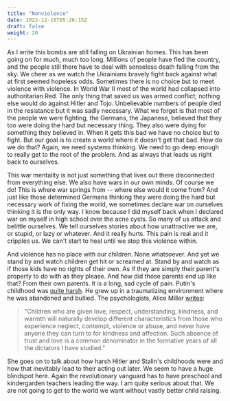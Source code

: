 ```yaml
---
title: "Nonviolence"
date: 2022-12-16T05:26:15Z
draft: false
weight: 20
---
```

As I write this bombs are still falling on Ukrainian homes. This has been going on for much, much too long. Millions of people have fled the country, and the people still there have to deal with senseless death falling from the sky. We cheer as we watch the Ukrainians bravely fight back against what at first seemed hopeless odds. Sometimes there is no choice but to meet violence with violence. In World War II most of the world had collapsed into authoritarian Red. The only thing that saved us was armed conflict; nothing else would do against Hitler and Tojo. Unbelievable numbers of people died in the resistance but it was sadly necessary. What we forget is that most of the people we were fighting, the Germans, the Japanese, believed that they too were doing the hard but necessary thing. They also were dying for something they believed in. When it gets this bad we have no choice but to fight. But our goal is to create a world where it doesn't get that bad. How do we do that? Again, we need systems thinking. We need to go deep enough to really get to the root of the problem. And as always that leads us right back to ourselves.

This war mentality is not just something that lives out there disconnected from everything else. We also have wars in our own minds. Of course we do! This is where war springs from -- where else would it come from? And just like those determined Germans thinking they were doing the hard but necessary work of fixing the world, we sometimes declare war on ourselves thinking it is the only way. I know because I did myself back when I declared war on myself in high school over the acne cysts.  So many of us attack and belittle ourselves. We tell ourselves stories about how unattractive we are, or stupid, or lazy or whatever. And it really hurts. This pain is real and it cripples us. We can't start to heal until we stop this violence within.

And violence has no place with our children. None whatsoever. And yet we stand by and watch children get hit or screamed at. Stand by and watch as if those kids have no rights of their own. As if they are simply their parent's property to do with as they please. And how did those parents end up like that? From their own parents. It is a long, sad cycle of pain. Putin's childhood was [quite harsh][1]. He grew up in a traumatizing environment where he was abandoned and bullied. The psychologists, Alice Miller [writes][2]:

> "Children who are given love, respect, understanding, kindness, and warmth will naturally develop different characteristics from those who experience neglect, contempt, violence or abuse, and never have anyone they can turn to for kindness and affection. Such absence of trust and love is a common denominator in the formative years of all the dictators I have studied."

She goes on to talk about how harsh Hitler and Stalin's childhoods were and how that inevitably lead to their acting out later. We seem to have a huge blindspot here. Again the revolutionary vanguard has to have preschool and kindergarden teachers leading the way. I am quite serious about that. We are not going to get to the world we want without vastly better child raising.


[1]:	https://acestoohigh.com/2022/03/02/how-vladimir-putins-childhood-is-affecting-us-all/
[2]:	https://www.alice-miller.com/en/the-ignorance-or-how-we-produce-the-evil/